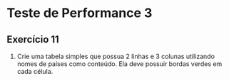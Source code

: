 # Teste de Performance 3

## Exercício 11

1. Crie uma tabela simples que possua 2 linhas e 3 colunas utilizando nomes de países como conteúdo. Ela deve possuir bordas verdes em cada célula.